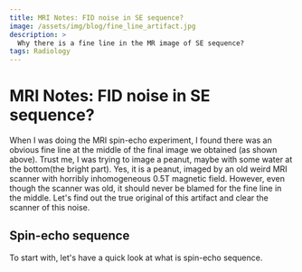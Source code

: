 ```yaml
---
title: MRI Notes: FID noise in SE sequence?
image: /assets/img/blog/fine_line_artifact.jpg
description: >
  Why there is a fine line in the MR image of SE sequence?
tags: Radiology
---
```


# MRI Notes: FID noise in SE sequence?
When I was doing the MRI spin-echo experiment, I found there was an obvious fine line at the middle of the final image we obtained
(as shown above). Trust me, I was trying to image a peanut, maybe with some water at the bottom(the bright part). Yes, it is a peanut,
imaged by an old weird MRI scanner with horribly inhomogeneous 0.5T magnetic field. However, even though the scanner was old, it should
never be blamed for the fine line in the middle. Let's find out the true original of this artifact and clear the scanner of this noise.

## Spin-echo sequence
To start with, let's have a quick look at what is spin-echo sequence.
